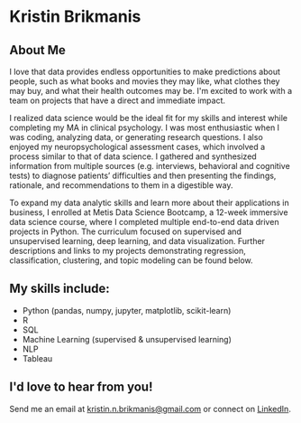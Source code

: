 # Kristin Brikmanis

## About Me

I love that data provides endless opportunities to make predictions about people, such as what books and movies they may like, what clothes they may buy, and what their health outcomes may be. I'm excited to work with a team on projects that have a direct and immediate impact.

I realized data science would be the ideal fit for my skills and interest while completing my MA in clinical psychology. I was most enthusiastic when I was coding, analyzing data, or generating research questions. I also enjoyed my neuropsychological assessment cases, which involved a process similar to that of data science. I gathered and synthesized information from multiple sources (e.g. interviews, behavioral and cognitive tests) to diagnose patients’ difficulties and then presenting the findings, rationale, and recommendations to them in a digestible way.

To expand my data analytic skills and learn more about their applications in business, I enrolled at Metis Data Science Bootcamp, a 12-week immersive data science course, where I completed multiple end-to-end data driven projects in Python. The curriculum focused on supervised and unsupervised learning, deep learning, and data visualization. Further descriptions and links to my projects demonstrating regression, classification, clustering, and topic modeling can be found below.

## My skills include:
- Python (pandas, numpy, jupyter, matplotlib, scikit-learn)
- R
- SQL
- Machine Learning (supervised & unsupervised learning)
- NLP
- Tableau 

## I'd love to hear from you!
Send me an email at kristin.n.brikmanis@gmail.com or connect on [LinkedIn](https://www.linkedin.com/in/kbrikmanis/).

